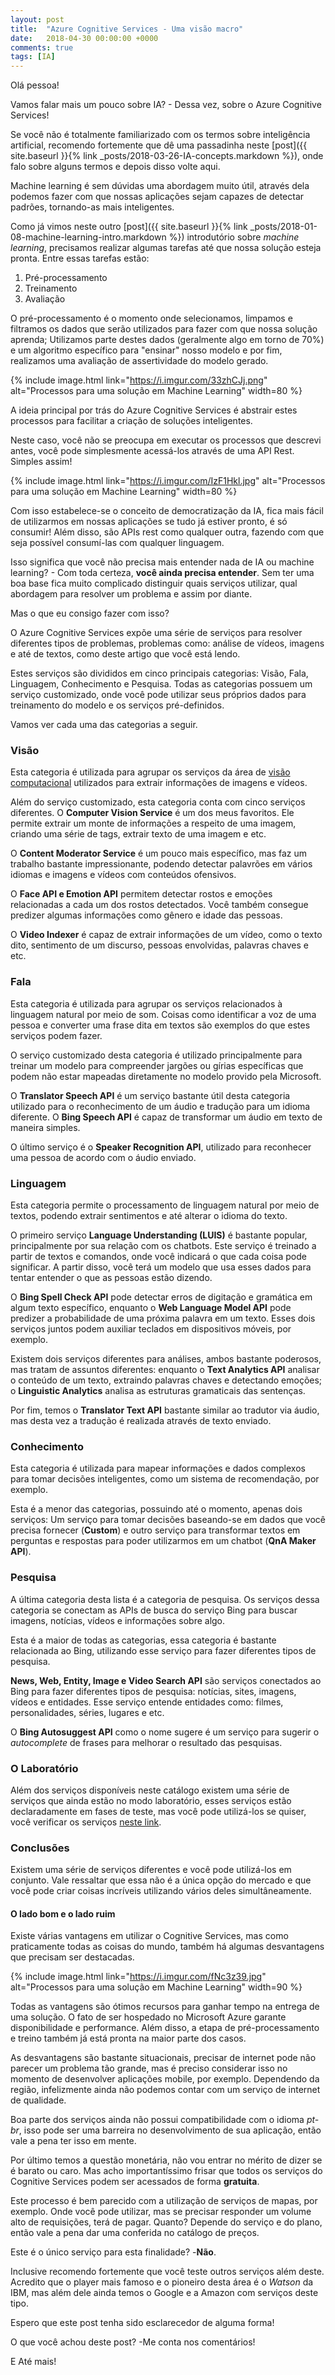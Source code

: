 ```yaml
---
layout: post
title:  "Azure Cognitive Services - Uma visão macro"
date:   2018-04-30 00:00:00 +0000
comments: true
tags: [IA]
---
```


Olá pessoa!

Vamos falar mais um pouco sobre IA? - Dessa vez, sobre o Azure Cognitive Services!
<!--more-->

Se você não é totalmente familiarizado com os termos sobre inteligência artificial, recomendo fortemente que dê uma passadinha neste [post]({{ site.baseurl }}{% link _posts/2018-03-26-IA-concepts.markdown %}), onde falo sobre alguns termos e depois disso volte aqui.

Machine learning é sem dúvidas uma abordagem muito útil, através dela podemos fazer com que nossas aplicações sejam capazes de detectar padrões, tornando-as mais inteligentes. 

Como já vimos neste outro [post]({{ site.baseurl }}{% link _posts/2018-01-08-machine-learning-intro.markdown %}) introdutório sobre *machine learning*, precisamos realizar algumas tarefas até que nossa solução esteja pronta. Entre essas tarefas estão: 

1. Pré-processamento
2. Treinamento
3. Avaliação

O pré-processamento é o momento onde selecionamos, limpamos e filtramos os dados que serão utilizados para fazer com que nossa solução aprenda; Utilizamos parte destes dados (geralmente algo em torno de  70%) e um algoritmo específico para "ensinar" nosso modelo e por fim, realizamos uma avaliação de assertividade do modelo gerado.

{% include image.html link="https://i.imgur.com/33zhCJj.png" alt="Processos para uma solução em Machine Learning" width=80 %}

A ideia principal por trás do Azure Cognitive Services é abstrair estes processos para facilitar a criação de soluções inteligentes.

Neste caso, você não se preocupa em executar os processos que descrevi antes, você pode simplesmente acessá-los através de uma API Rest. Simples assim!

{% include image.html link="https://i.imgur.com/IzF1Hkl.jpg" alt="Processos para uma solução em Machine Learning" width=80 %}

Com isso estabelece-se o conceito de democratização da IA, fica mais fácil de utilizarmos em nossas aplicações se tudo já estiver pronto, é só consumir! Além disso, são APIs rest como qualquer outra, fazendo com que seja possível consumí-las com qualquer linguagem.

Isso significa que você não precisa mais entender nada de IA ou machine learning? - Com toda certeza, **você ainda precisa entender**. Sem ter uma boa base fica muito complicado distinguir quais serviços utilizar, qual abordagem para resolver um problema e assim por diante.

Mas o que eu consigo fazer com isso?

O Azure Cognitive Services expõe uma série de serviços para resolver diferentes tipos de problemas, problemas como: análise de vídeos, imagens e até de textos, como deste artigo que você está lendo.

Estes serviços são divididos em cinco principais categorias: Visão, Fala, Linguagem, Conhecimento  e Pesquisa. Todas as categorias possuem um serviço customizado, onde você pode utilizar seus próprios dados para treinamento do modelo e os serviços pré-definidos.

Vamos ver cada uma das categorias a seguir.

### Visão

Esta categoria é utilizada para agrupar os serviços da área de [visão computacional](https://pt.wikipedia.org/wiki/Vis%C3%A3o_computacional) utilizados para extrair informações de imagens e vídeos.

Além do serviço customizado, esta categoria conta com cinco serviços diferentes. O **Computer Vision Service** é um dos meus favoritos. Ele permite extrair um monte de informações a respeito de uma imagem, criando uma série de tags, extrair texto de uma imagem e etc.

O **Content Moderator Service** é um pouco mais específico, mas faz um trabalho bastante impressionante, podendo detectar palavrões em vários idiomas e imagens e vídeos com conteúdos ofensivos.

O **Face API e Emotion API** permitem detectar rostos e emoções relacionadas a cada um dos rostos detectados. Você também consegue predizer algumas informações como gênero e idade das pessoas.

O **Video Indexer** é capaz de extrair informações de um vídeo, como o texto dito, sentimento de um discurso, pessoas envolvidas, palavras chaves e etc.

### Fala

Esta categoria é utilizada para agrupar os serviços relacionados à linguagem natural por meio de som. Coisas como identificar a voz de uma pessoa e converter uma frase dita em textos são exemplos do que estes serviços podem fazer.

O serviço customizado desta categoria é utilizado principalmente para treinar um modelo para compreender jargões ou gírias específicas que podem não estar mapeadas diretamente no modelo provido pela Microsoft. 

O **Translator Speech API** é um serviço bastante útil desta categoria utilizado para o reconhecimento de um áudio e tradução para um idioma diferente. O **Bing Speech API** é capaz de transformar um áudio em texto de maneira simples.

O último serviço é o **Speaker Recognition API**, utilizado para reconhecer uma pessoa de acordo com o áudio enviado.


### Linguagem

Esta categoria permite o processamento de linguagem natural por meio de textos, podendo extrair sentimentos e até alterar o idioma do texto. 

O primeiro serviço **Language Understanding (LUIS)** é bastante popular, principalmente por sua relação com os chatbots. Este serviço é treinado a partir de textos e comandos, onde você indicará o que cada coisa pode significar. A partir disso, você terá um modelo que usa esses dados para tentar entender o que as pessoas estão dizendo.

O **Bing Spell Check API** pode detectar erros de digitação e gramática em algum texto específico, enquanto o **Web Language Model API** pode predizer a probabilidade de uma próxima palavra em um texto. Esses dois serviços juntos podem auxiliar teclados em dispositivos móveis, por exemplo.

Existem dois serviços diferentes para análises, ambos bastante poderosos, mas tratam de assuntos diferentes: enquanto o **Text Analytics API** analisar o conteúdo de um texto, extraindo palavras chaves e detectando emoções; o **Linguistic Analytics** analisa as estruturas gramaticais das sentenças.

Por fim, temos o **Translator Text API** bastante similar ao tradutor via áudio, mas desta vez a tradução é realizada através de texto enviado.


### Conhecimento

Esta categoria é utilizada para mapear informações e dados complexos para tomar decisões inteligentes, como um sistema de recomendação, por exemplo.

Esta é a menor das categorias, possuindo até o momento, apenas dois serviços: Um serviço para tomar decisões baseando-se em dados que você precisa fornecer (**Custom**) e outro serviço para transformar textos em perguntas e respostas para poder utilizarmos em um chatbot (**QnA Maker API**).

### Pesquisa

A última categoria desta lista é a categoria de pesquisa. Os serviços dessa categoria se conectam as APIs de busca do serviço Bing para buscar imagens, notícias, vídeos e informações sobre algo.

Esta é a maior de todas as categorias, essa categoria é bastante relacionada ao Bing, utilizando esse serviço para fazer diferentes tipos de pesquisa.

**News, Web, Entity, Image e Video Search API** são serviços conectados ao Bing para fazer diferentes tipos de pesquisa: notícias, sites, imagens, vídeos e entidades. Esse serviço entende entidades como: filmes, personalidades, séries, lugares e etc.

O **Bing Autosuggest API** como o nome sugere é um serviço para sugerir o *autocomplete* de frases para melhorar o resultado das pesquisas.

### O Laboratório

Além dos serviços disponíveis neste catálogo existem uma série de serviços que ainda estão no modo laboratório, esses serviços estão declaradamente em fases de teste, mas você pode utilizá-los se quiser, você verificar os serviços [neste link](https://labs.cognitive.microsoft.com/).

### Conclusões

Existem uma série de serviços diferentes e você pode utilizá-los em conjunto. Vale ressaltar que essa não é a única opção do mercado e que você pode criar coisas incríveis utilizando vários deles simultâneamente.


#### O lado bom e o lado ruim

Existe várias vantagens em utilizar o Cognitive Services, mas como praticamente todas as coisas do mundo, também há algumas desvantagens que precisam ser destacadas.

{% include image.html link="https://i.imgur.com/fNc3z39.jpg" alt="Processos para uma solução em Machine Learning" width=90 %}

Todas as vantagens são ótimos recursos para ganhar tempo na entrega de uma solução. O fato de ser hospedado no Microsoft Azure garante disponibilidade e performance. Além disso, a etapa de pré-processamento e treino também já está pronta na maior parte dos casos.

As desvantagens são bastante situacionais, precisar de internet pode não parecer um problema tão grande, mas é preciso considerar isso no momento de desenvolver aplicações mobile, por exemplo. Dependendo da região, infelizmente ainda não podemos contar com um serviço de internet de qualidade.

Boa parte dos serviços ainda não possui compatibilidade com o idioma *pt-br*, isso pode ser uma barreira no desenvolvimento de sua aplicação, então vale a pena ter isso em mente.

Por último temos a questão monetária, não vou entrar no mérito de dizer se é barato ou caro. Mas acho importantíssimo frisar que todos os serviços do Cognitive Services podem ser acessados de forma **gratuita**. 

Este processo é bem parecido com a utilização de serviços de mapas, por exemplo. Onde você pode utilizar, mas se precisar responder um volume alto de requisições, terá de pagar. Quanto? Depende do serviço e do plano, então vale a pena dar uma conferida no catálogo de preços.

Este é o único serviço para esta finalidade? -**Não**.

Inclusive recomendo fortemente que você teste outros serviços além deste. Acredito que o player mais famoso e o pioneiro desta área é o *Watson* da IBM, mas além dele ainda temos o Google e a Amazon com serviços deste tipo.

Espero que este post tenha sido esclarecedor de alguma forma!

O que você achou deste post? -Me conta nos comentários!

E Até mais!